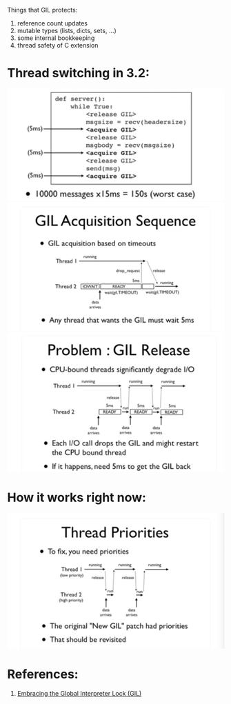Things that GIL protects:
1. reference count updates
2. mutable types (lists, dicts, sets, ...)
3. some internal bookkeeping
4. thread safety of C extension

# Thread switching in 3.2:

![Pasted image 20231205233102](../../_Attachments/Pasted%20image%2020231205233102.png)
![Pasted image 20231205232928](../../_Attachments/Pasted%20image%2020231205232928.png)
![Pasted image 20231205232904](../../_Attachments/Pasted%20image%2020231205232904.png)


# How it works right now:
![Pasted image 20231205233147](../../_Attachments/Pasted%20image%2020231205233147.png)



# References:

1. [Embracing the Global Interpreter Lock (GIL)](https://www.youtube.com/watch?v=fwzPF2JLoeU)